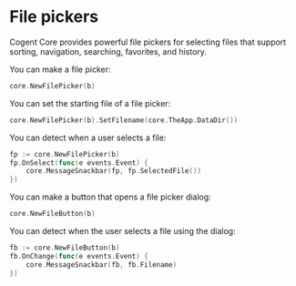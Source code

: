 # File pickers

Cogent Core provides powerful file pickers for selecting files that support sorting, navigation, searching, favorites, and history.

You can make a file picker:

```Go
core.NewFilePicker(b)
```

You can set the starting file of a file picker:

```Go
core.NewFilePicker(b).SetFilename(core.TheApp.DataDir())
```

You can detect when a user selects a file:

```Go
fp := core.NewFilePicker(b)
fp.OnSelect(func(e events.Event) {
    core.MessageSnackbar(fp, fp.SelectedFile())
})
```

You can make a button that opens a file picker dialog:

```Go
core.NewFileButton(b)
```

You can detect when the user selects a file using the dialog:

```Go
fb := core.NewFileButton(b)
fb.OnChange(func(e events.Event) {
    core.MessageSnackbar(fb, fb.Filename)
})
```
